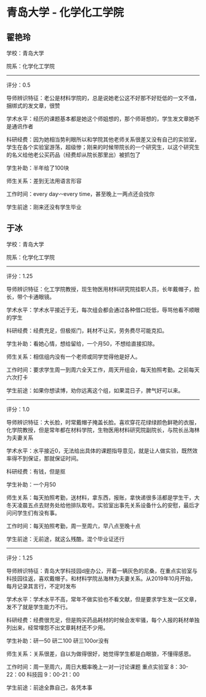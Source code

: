 # 青岛大学 - 化学化工学院

## 翟艳玲

学校：青岛大学

院系：化学化工学院

* * *

评分：0.5

导师辨识特征：老公是材料学院的，总是说她老公这不好那不好贬低的一文不值，捆绑式的发文章，很赞

学术水平：经历的课题基本都是她这个师姐想的，那个师哥想的，学生发文章她不是通讯作者

科研经费：因为她相当势利眼所以和学院其他老师关系很差又没有自己的实验室，学生在各个实验室游荡，超级惨；刚来的时候带院长的一个研究生，以这个研究生的名义给他老公买药品（经费却从院长那里出）被抓包了

学生补助：半年给了100块

师生关系：差到无法用语言形容

工作时间：every day〰️every time，甚至晚上一两点还会找你

学生前途：刚来还没有学生毕业

## 于冰

学校：青岛大学

院系：化学化工学院

* * *

评分：1.25

导师辨识特征：化工学院教授，现生物医用材料研究院挂职人员，长年戴帽子，脸长，带个卡通眼镜。

学术水平：学术水平接近于无，每次组会都会通过各种借口贬低，辱骂他看不顺眼的学生

科研经费：经费充足，但极抠门，耗材不让买，劳务费尽可能克扣。

学生补助：看她心情，想给留给，一个月50，不想给直接扣除。

师生关系：相信组内没有一个老师或同学觉得他是好人。

工作时间：要求学生周一到周六全天工作，周天开组会，每天拍照考勤。之前每天六次打卡

学生前途：如果你想读博，劝你远离这个组，如果混日子，脾气好可以来。

* * *

评分：1.0

导师辨识特征：大长脸，时常戴帽子掩盖长脸。喜欢穿花花绿绿颜色鲜艳的衣服，化学院教授，但是常年都在材料学院，生物医用材料研究院副院长，与院长丛海林为夫妻关系

学术水平：水平接近0，无法给出具体的课题指导意见，就是让人做实验，既然效率得不到保证，那就保证时间。

科研经费：有钱，但是抠

学生补助：一个月50

师生关系：每天拍照考勤，送材料，拿东西，报账，拿快递很多活都是学生干，大冬天凌晨五点去财务处给他排队取号。实验室出事先关系设备什么的安慰，最后才问问学生们有没有事。

工作时间：每天拍照考勤，周一至周六，早八点至晚十点

学生前途：无前途，就这么残酷，混个毕业证还行

* * *

评分：1.25

导师辨识特征：青岛大学科技园d座办公，开着一辆灰色的尼桑，在重点实验室与科技园往返，喜欢戴帽子。和材料学院丛海林为夫妻关系。从2019年10月开始，每月记录其言行，不定时发布

学术水平：学术水平不高，常年不做实验也不看文献，但是要求学生发一区文章，发不了就是学生能力不行。

科研经费：经费很充足，但是购买药品耗材的时候会发牢骚，每个人报的耗材单独列出来，经常埋怨不出文章耗材还不少用。

学生补助：研一50 研二100 研三100or没有

师生关系：关系很差，自以为做得很好，她觉得学生都是白眼狼，不懂得感恩。

工作时间：周一至周六，周日大概率晚上一对一讨论课题
重点实验室 8：30-22：00
科技园 9：00-21：00

学生前途：前途全靠自己，各凭本事
